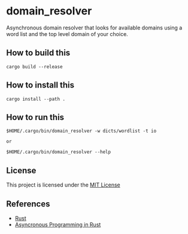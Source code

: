 # domain_resolver
Asynchronous domain resolver that looks for available domains using a word list and the top level domain of your choice.

## How to build this
```
cargo build --release
```

## How to install this
```
cargo install --path .
```

## How to run this
```
$HOME/.cargo/bin/domain_resolver -w dicts/wordlist -t io

or

$HOME/.cargo/bin/domain_resolver --help
```

## License
This project is licensed under the [MIT License](https://chat.openai.com/c/LICENSE)

## References
* [Rust](https://www.rust-lang.org/)
* [Asyncronous Programming in Rust](https://rust-lang.github.io/async-book/01_getting_started/01_chapter.html)
